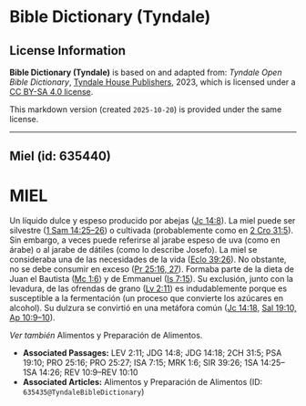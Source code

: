 # Bible Dictionary (Tyndale)

## License Information

**Bible Dictionary (Tyndale)** is based on and adapted from: _Tyndale Open Bible Dictionary_, [Tyndale House Publishers](https://tyndaleopenresources.com/), 2023, which is licensed under a [CC BY-SA 4.0 license](https://creativecommons.org/licenses/by-sa/4.0/legalcode.en).

This markdown version (created `2025-10-20`) is provided under the same license.



--------------------------------

## Miel (id: 635440)

MIEL
====

Un líquido dulce y espeso producido por abejas ([Jc 14:8](https://ref.ly/Judg14:8)). La miel puede ser silvestre ([1 Sam 14:25–26](https://ref.ly/1Sam14:25-1Sam14:26)) o cultivada (probablemente como en [2 Cro 31:5](https://ref.ly/2Chr31:5)). Sin embargo, a veces puede referirse al jarabe espeso de uva (como en árabe) o al jarabe de dátiles (como lo describe Josefo). La miel se consideraba una de las necesidades de la vida ([Eclo 39:26](https://ref.ly/Sir39:26)). No obstante, no se debe consumir en exceso ([Pr 25:16, 27](https://ref.ly/Prov25:16,Prov25:27)). Formaba parte de la dieta de Juan el Bautista ([Mc 1:6](https://ref.ly/Mark1:6)) y de Emmanuel ([Is 7:15](https://ref.ly/Isa7:15)). Su exclusión, junto con la levadura, de las ofrendas de grano ([Lv 2:11](https://ref.ly/Lev2:11)) es indudablemente porque es susceptible a la fermentación (un proceso que convierte los azúcares en alcohol). Su dulzura se convirtió en una metáfora común ([Jc 14:18,](https://ref.ly/Judg14:18) [Sal 19:10,](https://ref.ly/Ps19:10) [Ap 10:9–10](https://ref.ly/Rev10:9-Rev10:10)).

*Ver también* Alimentos y Preparación de Alimentos.

* **Associated Passages:** LEV 2:11; JDG 14:8; JDG 14:18; 2CH 31:5; PSA 19:10; PRO 25:16; PRO 25:27; ISA 7:15; MRK 1:6; SIR 39:26; 1SA 14:25–1SA 14:26; REV 10:9–REV 10:10
* **Associated Articles:** Alimentos y Preparación de Alimentos (ID: `635435@TyndaleBibleDictionary`)

